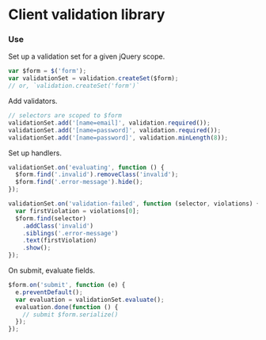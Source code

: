 # Client validation library

### Use

Set up a validation set for a given jQuery scope.

```javascript
var $form = $('form');
var validationSet = validation.createSet($form);
// or, `validation.createSet('form')`
```

Add validators.

```javascript
// selectors are scoped to $form
validationSet.add('[name=email]', validation.required());
validationSet.add('[name=password]', validation.required());
validationSet.add('[name=password]', validation.minLength(8));
```

Set up handlers.

```javascript
validationSet.on('evaluating', function () {
  $form.find('.invalid').removeClass('invalid');
  $form.find('.error-message').hide();
});

validationSet.on('validation-failed', function (selector, violations) {
  var firstViolation = violations[0];
  $form.find(selector)
    .addClass('invalid')
    .siblings('.error-message')
    .text(firstViolation)
    .show();
});
```

On submit, evaluate fields.

```javascript
$form.on('submit', function (e) {
  e.preventDefault();
  var evaluation = validationSet.evaluate();
  evaluation.done(function () {
    // submit $form.serialize()
  });
});
```